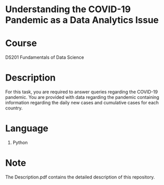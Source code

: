 # Understanding the COVID-19 Pandemic as a Data Analytics Issue

# Course

DS201 Fundamentals of Data Science

# Description

For this task, you are required to answer queries regarding the COVID-19 pandemic. You are provided with data regarding the pandemic containing information regarding the daily new cases and cumulative cases for each country.

# Language

1. Python

# Note

The Description.pdf contains the detailed description of this repository.


